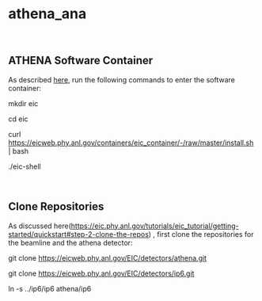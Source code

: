 # athena_ana
<br/>

ATHENA Software Container
-------------------------
As described [here](https://eic.phy.anl.gov/tutorials/eic_tutorial/getting-started/quickstart/#step-1-setup-the-eic-software-container-jug_xl), run the following commands to enter the software container:

mkdir eic

cd eic

curl https://eicweb.phy.anl.gov/containers/eic_container/-/raw/master/install.sh | bash

./eic-shell

<br/>

Clone Repositories
------------------
As discussed here(https://eic.phy.anl.gov/tutorials/eic_tutorial/getting-started/quickstart#step-2-clone-the-repos) , first clone the repositories for the beamline and the athena detector: 

git clone https://eicweb.phy.anl.gov/EIC/detectors/athena.git

git clone https://eicweb.phy.anl.gov/EIC/detectors/ip6.git

ln -s ../ip6/ip6 athena/ip6
